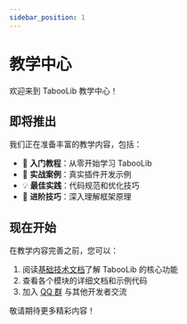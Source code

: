 ```yaml
---
sidebar_position: 1
---
```


# 教学中心

欢迎来到 TabooLib 教学中心！

## 即将推出

我们正在准备丰富的教学内容，包括：

- 📖 **入门教程**：从零开始学习 TabooLib
- 🎯 **实战案例**：真实插件开发示例
- 💡 **最佳实践**：代码规范和优化技巧
- 🔧 **进阶技巧**：深入理解框架原理

## 现在开始

在教学内容完善之前，您可以：

1. 阅读[基础技术文档](/docs/intro)了解 TabooLib 的核心功能
2. 查看各个模块的详细文档和示例代码
3. 加入 [QQ 群](https://qm.qq.com/q/i4Q9SFRqq4) 与其他开发者交流

敬请期待更多精彩内容！
